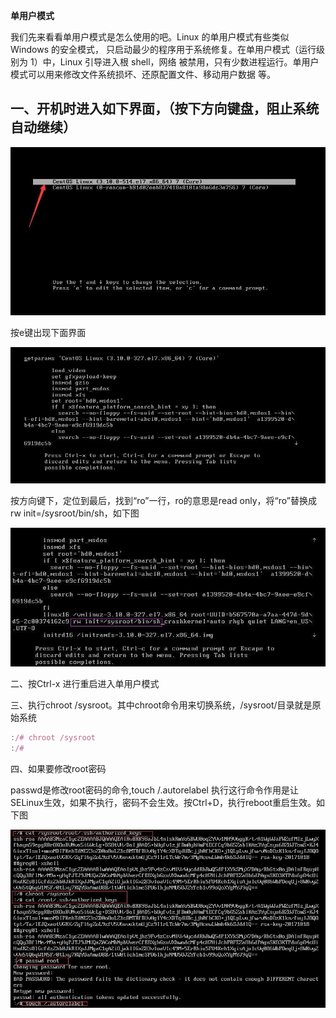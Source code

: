 **单用户模式**

我们先来看看单用户模式是怎么使用的吧。Linux 的单用户模式有些类似 Windows 的安全模式，
只启动最少的程序用于系统修复。在单用户模式（运行级别为 1）中，Linux 引导进入根 shell，网络
被禁用，只有少数进程运行。单用户模式可以用来修改文件系统损坏、还原配置文件、移动用户数据
等。


## **一、开机时进入如下界面，（按下方向键盘，阻止系统自动继续）**

![](images/WEBRESOURCEbe861b27f292114b28e4db05cea6ce94截图.png)

按e键出现下面界面

![](images/WEBRESOURCEbfe1e75e0af284a260f1d9c98d58f52d截图.png)

按方向键下，定位到最后，找到“ro”一行，ro的意思是read only，将“ro”替换成 rw init=/sysroot/bin/sh，如下图

![](images/WEBRESOURCEbb72f9085ca8af754d0e614b7edd8f58截图.png)

二、按Ctrl-x 进行重启进入单用户模式

三、执行chroot /sysroot。其中chroot命令用来切换系统，/sysroot/目录就是原始系统

```javascript
:/# chroot /sysroot
:/#
```

四、如果要修改root密码

passwd是修改root密码的命令,touch /.autorelabel 执行这行命令作用是让SELinux生效，如果不执行，密码不会生效。按Ctrl+D，执行reboot重启生效。如下图

![](images/WEBRESOURCE70a06387cc8e714191a6e6d52ec81c73截图.png)
